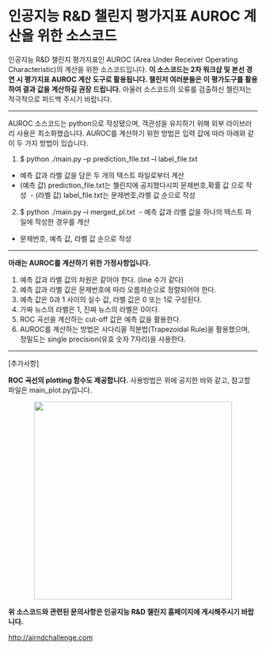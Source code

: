 인공지능 R&D 챌린지 평가지표 AUROC 계산을 위한 소스코드
===================================================
 
인공지능 R&D 챌린지 평가지표인 AUROC (Area Under Receiver Operating Characteristic)의 계산을 위한 소스코드입니다. **이 소스코드는 2차 워크샵 및 본선 경연 시 평가지표 AUROC 계산 도구로 활용됩니다. 챌린저 여러분들은 이 평가도구를 활용하여 결과 값을 계산하길 권장 드립니다.** 아울러 소스코드의 오류를 검출하신 챌린저는 적극적으로 피드백 주시기 바랍니다.

- - -

AUROC 소스코드는 python으로 작성됐으며, 객관성을 유지하기 위해 외부 라이브러리 사용은 최소화했습니다. AUROC를 계산하기 위한 방법은 입력 값에 따라 아래와 같이 두 가지 방법이 있습니다.

1. $ python ./main.py –p prediction_file.txt –l label_file.txt
  - 예측 값과 라벨 값을 담은 두 개의 텍스트 파일로부터 계산
  - (예측 값) prediction_file.txt는 챌린지에 공지했다시피 문제번호,확률 값 으로 작성
  - (라벨 값) label_file.txt는 문제번호,라벨 값 순으로 작성

2. $ python ./main.py –i merged_pl.txt
  - 예측 값과 라벨 값을 하나의 텍스트 파일에 작성한 경우를 계산
  - 문제번호, 예측 값, 라벨 값 순으로 작성

- - -

**아래는 AUROC를 계산하기 위한 가정사항입니다.**

1. 예측 값과 라벨 값의 차원은 같아야 한다. (line 수가 같다)
2. 예측 값과 라벨 값은 문제번호에 따라 오름차순으로 정렬되어야 한다.
3. 예측 값은 0과 1 사이의 실수 값, 라벨 값은 0 또는 1로 구성된다.
4. 가짜 뉴스의 라벨은 1, 진짜 뉴스의 라벨은 0이다.
5. ROC 곡선을 계산하는 cut-off 값은 예측 값을 활용한다. 
6. AUROC를 계산하는 방법은 사다리꼴 적분법(Trapezoidal Rule)을 활용했으며, 정밀도는 single precision(유효 숫자 7자리)을 사용한다.

- - -

[추가사항]

**ROC 곡선의 plotting 함수도 제공합니다.** 사용방법은 위에 공지한 바와 같고, 참고할 파일은 main_plot.py입니다.

<p align="center">
 <img src="https://raw.githubusercontent.com/hyoungseokchu/AUROC/master/plot_example.png" width="400">
</p>


**위 소스코드와 관련된 문의사항은 인공지능 R&D 챌린지 홈페이지에 게시해주시기 바랍니다.**

http://airndchallenge.com 
